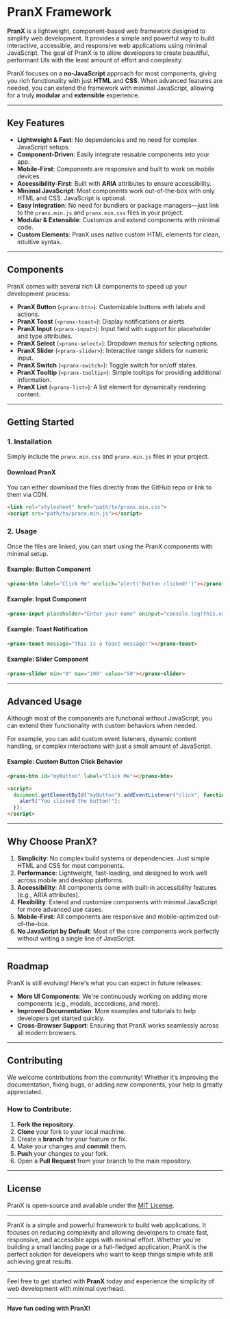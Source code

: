 # PranX Framework

**PranX** is a lightweight, component-based web framework designed to simplify web development. It provides a simple and powerful way to build interactive, accessible, and responsive web applications using minimal JavaScript. The goal of PranX is to allow developers to create beautiful, performant UIs with the least amount of effort and complexity.

PranX focuses on a **no-JavaScript** approach for most components, giving you rich functionality with just **HTML** and **CSS**. When advanced features are needed, you can extend the framework with minimal JavaScript, allowing for a truly **modular** and **extensible** experience.

---

## Key Features

- **Lightweight & Fast**: No dependencies and no need for complex JavaScript setups.
- **Component-Driven**: Easily integrate reusable components into your app.
- **Mobile-First**: Components are responsive and built to work on mobile devices.
- **Accessibility-First**: Built with **ARIA** attributes to ensure accessibility.
- **Minimal JavaScript**: Most components work out-of-the-box with only HTML and CSS. JavaScript is optional.
- **Easy Integration**: No need for bundlers or package managers—just link to the `pranx.min.js` and `pranx.min.css` files in your project.
- **Modular & Extensible**: Customize and extend components with minimal code.
- **Custom Elements**: PranX uses native custom HTML elements for clean, intuitive syntax.

---

## Components

PranX comes with several rich UI components to speed up your development process:

- **PranX Button** (`<pranx-btn>`): Customizable buttons with labels and actions.
- **PranX Toast** (`<pranx-toast>`): Display notifications or alerts.
- **PranX Input** (`<pranx-input>`): Input field with support for placeholder and type attributes.
- **PranX Select** (`<pranx-select>`): Dropdown menus for selecting options.
- **PranX Slider** (`<pranx-slider>`): Interactive range sliders for numeric input.
- **PranX Switch** (`<pranx-switch>`): Toggle switch for on/off states.
- **PranX Tooltip** (`<pranx-tooltip>`): Simple tooltips for providing additional information.
- **PranX List** (`<pranx-list>`): A list element for dynamically rendering content.

---

## Getting Started

### 1. Installation

Simply include the `pranx.min.css` and `pranx.min.js` files in your project.

#### Download PranX

You can either download the files directly from the GitHub repo or link to them via CDN.

```html
<link rel="stylesheet" href="path/to/pranx.min.css">
<script src="path/to/pranx.min.js"></script>
```

### 2. Usage

Once the files are linked, you can start using the PranX components with minimal setup.

#### Example: Button Component

```html
<pranx-btn label="Click Me" onclick="alert('Button clicked!')"></pranx-btn>
```

#### Example: Input Component

```html
<pranx-input placeholder="Enter your name" oninput="console.log(this.value)"></pranx-input>
```

#### Example: Toast Notification

```html
<pranx-toast message="This is a toast message!"></pranx-toast>
```

#### Example: Slider Component

```html
<pranx-slider min="0" max="100" value="50"></pranx-slider>
```

---

## Advanced Usage

Although most of the components are functional without JavaScript, you can extend their functionality with custom behaviors when needed.

For example, you can add custom event listeners, dynamic content handling, or complex interactions with just a small amount of JavaScript.

#### Example: Custom Button Click Behavior

```html
<pranx-btn id="myButton" label="Click Me"></pranx-btn>

<script>
  document.getElementById("myButton").addEventListener("click", function() {
    alert("You clicked the button!");
  });
</script>
```

---

## Why Choose PranX?

1. **Simplicity**: No complex build systems or dependencies. Just simple HTML and CSS for most components.
2. **Performance**: Lightweight, fast-loading, and designed to work well across mobile and desktop platforms.
3. **Accessibility**: All components come with built-in accessibility features (e.g., ARIA attributes).
4. **Flexibility**: Extend and customize components with minimal JavaScript for more advanced use cases.
5. **Mobile-First**: All components are responsive and mobile-optimized out-of-the-box.
6. **No JavaScript by Default**: Most of the core components work perfectly without writing a single line of JavaScript.

---

## Roadmap

PranX is still evolving! Here's what you can expect in future releases:

- **More UI Components**: We're continuously working on adding more components (e.g., modals, accordions, and more).
- **Improved Documentation**: More examples and tutorials to help developers get started quickly.
- **Cross-Browser Support**: Ensuring that PranX works seamlessly across all modern browsers.

---

## Contributing

We welcome contributions from the community! Whether it’s improving the documentation, fixing bugs, or adding new components, your help is greatly appreciated.

### How to Contribute:

1. **Fork the repository**.
2. **Clone** your fork to your local machine.
3. Create a **branch** for your feature or fix.
4. Make your changes and **commit** them.
5. **Push** your changes to your fork.
6. Open a **Pull Request** from your branch to the main repository.

---

## License

PranX is open-source and available under the [MIT License](LICENSE).

---



PranX is a simple and powerful framework to build web applications. It focuses on reducing complexity and allowing developers to create fast, responsive, and accessible apps with minimal effort. Whether you're building a small landing page or a full-fledged application, PranX is the perfect solution for developers who want to keep things simple while still achieving great results.

---

Feel free to get started with **PranX** today and experience the simplicity of web development with minimal overhead.

---

**Have fun coding with PranX!**

